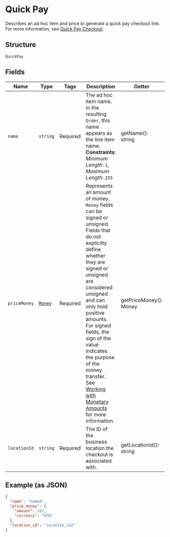 
# Quick Pay

Describes an ad hoc item and price to generate a quick pay checkout link.
For more information,
see [Quick Pay Checkout](https://developer.squareup.com/docs/checkout-api/quick-pay-checkout).

## Structure

`QuickPay`

## Fields

| Name | Type | Tags | Description | Getter | Setter |
|  --- | --- | --- | --- | --- | --- |
| `name` | `string` | Required | The ad hoc item name. In the resulting `Order`, this name appears as the line item name.<br>**Constraints**: *Minimum Length*: `1`, *Maximum Length*: `255` | getName(): string | setName(string name): void |
| `priceMoney` | [`Money`](../../doc/models/money.md) | Required | Represents an amount of money. `Money` fields can be signed or unsigned.<br>Fields that do not explicitly define whether they are signed or unsigned are<br>considered unsigned and can only hold positive amounts. For signed fields, the<br>sign of the value indicates the purpose of the money transfer. See<br>[Working with Monetary Amounts](https://developer.squareup.com/docs/build-basics/working-with-monetary-amounts)<br>for more information. | getPriceMoney(): Money | setPriceMoney(Money priceMoney): void |
| `locationId` | `string` | Required | The ID of the business location the checkout is associated with. | getLocationId(): string | setLocationId(string locationId): void |

## Example (as JSON)

```json
{
  "name": "name8",
  "price_money": {
    "amount": 202,
    "currency": "GTQ"
  },
  "location_id": "location_id2"
}
```

